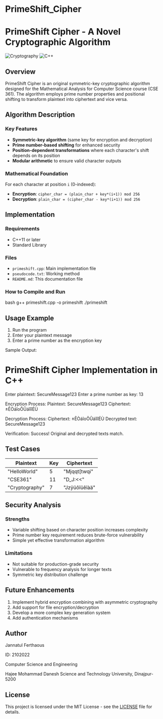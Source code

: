 # PrimeShift_Cipher


# PrimeShift Cipher - A Novel Cryptographic Algorithm

![Cryptography](https://img.shields.io/badge/Algorithm-Cryptography-blue)
![C++](https://img.shields.io/badge/Language-C++-green)

## Overview

PrimeShift Cipher is an original symmetric-key cryptographic algorithm designed for the Mathematical Analysis for Computer Science course (CSE 361). The algorithm employs prime number properties and positional shifting to transform plaintext into ciphertext and vice versa.

## Algorithm Description

### Key Features
- **Symmetric-key algorithm** (same key for encryption and decryption)
- **Prime number-based shifting** for enhanced security
- **Position-dependent transformations** where each character's shift depends on its position
- **Modular arithmetic** to ensure valid character outputs

### Mathematical Foundation
For each character at position `i` (0-indexed):
- **Encryption**: `cipher_char = (plain_char + key*(i+1)) mod 256`
- **Decryption**: `plain_char = (cipher_char - key*(i+1)) mod 256`

## Implementation

### Requirements
- C++11 or later
- Standard Library

### Files
- `primeshift.cpp`: Main implementation file
- `pseudocode.txt`: Working method
- `README.md`: This documentation file

### How to Compile and Run
bash
g++ primeshift.cpp -o primeshift
./primeshift


## Usage Example

1. Run the program
2. Enter your plaintext message
3. Enter a prime number as the encryption key

Sample Output:

PrimeShift Cipher Implementation in C++
=====================================

Enter plaintext: SecureMessage123
Enter a prime number as key: 13

Encryption Process:
Plaintext: SecureMessage123
Ciphertext: ±ÊÒáîoÔÛáîîîÉÙ

Decryption Process:
Ciphertext: ±ÊÒáîoÔÛáîîîÉÙ
Decrypted text: SecureMessage123

Verification:
Success! Original and decrypted texts match.


## Test Cases

| Plaintext         | Key | Ciphertext       |
|-------------------|-----|------------------|
| "HelloWorld"      | 5   | "Mjqqt[twqi"     |
| "CSE361"          | 11  | "D_J:<<"         |
| "Cryptography"    | 7   | "Jzÿüôîüêîàä"    |

## Security Analysis

### Strengths
- Variable shifting based on character position increases complexity
- Prime number key requirement reduces brute-force vulnerability
- Simple yet effective transformation algorithm

### Limitations
- Not suitable for production-grade security
- Vulnerable to frequency analysis for longer texts
- Symmetric key distribution challenge

## Future Enhancements

1. Implement hybrid encryption combining with asymmetric cryptography
2. Add support for file encryption/decryption
3. Develop a more complex key generation system
4. Add authentication mechanisms

## Author

Jannatul Ferthaous

ID: 2102022

Computer Science and Engineering  

Hajee Mohammad Danesh Science and Technology University, Dinajpur-5200

## License

This project is licensed under the MIT License - see the [LICENSE](LICENSE) file for details.


